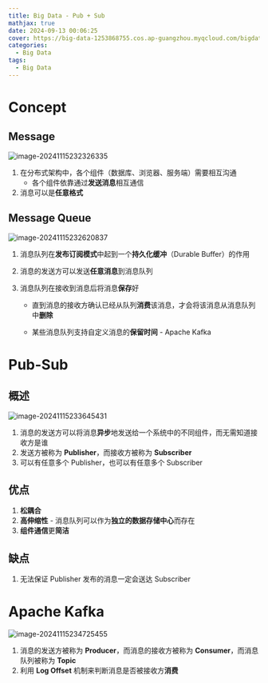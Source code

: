 ```yaml
---
title: Big Data - Pub + Sub
mathjax: true
date: 2024-09-13 00:06:25
cover: https://big-data-1253868755.cos.ap-guangzhou.myqcloud.com/bigdata-pub-sub.png
categories:
  - Big Data
tags:
  - Big Data
---
```


# Concept

## Message

![image-20241115232326335](https://big-data-1253868755.cos.ap-guangzhou.myqcloud.com/image-20241115232326335.png)

<!-- more -->

1. 在分布式架构中，各个组件（数据库、浏览器、服务端）需要相互沟通
   - 各个组件依靠通过**发送消息**相互通信
2. 消息可以是**任意格式**

## Message Queue

![image-20241115232620837](https://big-data-1253868755.cos.ap-guangzhou.myqcloud.com/image-20241115232620837.png)

1. 消息队列在**发布订阅模式**中起到一个**持久化缓冲**（Durable Buffer）的作用

2. 消息的发送方可以发送**任意消息**到消息队列

3. 消息队列在接收到消息后将消息**保存**好

   - 直到消息的接收方确认已经从队列**消费**该消息，才会将该消息从消息队列中**删除**

   - 某些消息队列支持自定义消息的**保留时间** - Apache Kafka

# Pub-Sub

## 概述

![image-20241115233645431](https://big-data-1253868755.cos.ap-guangzhou.myqcloud.com/image-20241115233645431.png)

1. 消息的发送方可以将消息**异步**地发送给一个系统中的不同组件，而无需知道接收方是谁
2. 发送方被称为 **Publisher**，而接收方被称为 **Subscriber**
3. 可以有任意多个 Publisher，也可以有任意多个 Subscriber

## 优点

1. **松耦合**
2. **高伸缩性** - 消息队列可以作为**独立的数据存储中心**而存在
3. **组件通信**更**简洁**

## 缺点

1. 无法保证 Publisher 发布的消息一定会送达 Subscriber

# Apache Kafka

![image-20241115234725455](https://big-data-1253868755.cos.ap-guangzhou.myqcloud.com/image-20241115234725455.png)

1. 消息的发送方被称为 **Producer**，而消息的接收方被称为 **Consumer**，而消息队列被称为 **Topic**
2. 利用 **Log Offset** 机制来判断消息是否被接收方**消费**


